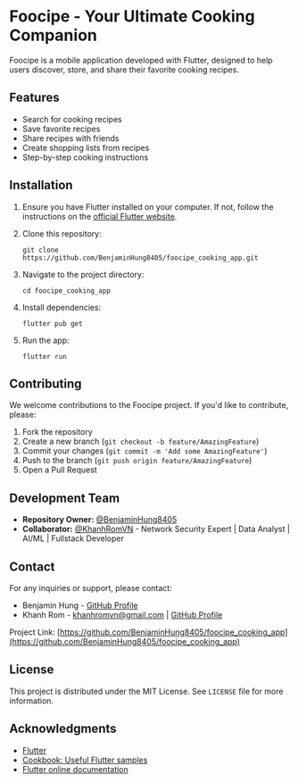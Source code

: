 # Foocipe - Your Ultimate Cooking Companion

Foocipe is a mobile application developed with Flutter, designed to help users discover, store, and share their favorite cooking recipes.

## Features

- Search for cooking recipes
- Save favorite recipes
- Share recipes with friends
- Create shopping lists from recipes
- Step-by-step cooking instructions

## Installation

1. Ensure you have Flutter installed on your computer. If not, follow the instructions on the [official Flutter website](https://flutter.dev/docs/get-started/install).

2. Clone this repository:
   ```
   git clone https://github.com/BenjaminHung8405/foocipe_cooking_app.git
   ```

3. Navigate to the project directory:
   ```
   cd foocipe_cooking_app
   ```

4. Install dependencies:
   ```
   flutter pub get
   ```

5. Run the app:
   ```
   flutter run
   ```

## Contributing

We welcome contributions to the Foocipe project. If you'd like to contribute, please:

1. Fork the repository
2. Create a new branch (`git checkout -b feature/AmazingFeature`)
3. Commit your changes (`git commit -m 'Add some AmazingFeature'`)
4. Push to the branch (`git push origin feature/AmazingFeature`)
5. Open a Pull Request

## Development Team

- **Repository Owner:** [@BenjaminHung8405](https://github.com/BenjaminHung8405)
- **Collaborator:** [@KhanhRomVN](https://github.com/KhanhRomVN) - Network Security Expert | Data Analyst | AI/ML | Fullstack Developer

## Contact

For any inquiries or support, please contact:

- Benjamin Hung - [GitHub Profile](https://github.com/BenjaminHung8405)
- Khanh Rom - khanhromvn@gmail.com | [GitHub Profile](https://github.com/KhanhRomVN)

Project Link: [https://github.com/BenjaminHung8405/foocipe_cooking_app](https://github.com/BenjaminHung8405/foocipe_cooking_app)

## License

This project is distributed under the MIT License. See `LICENSE` file for more information.

## Acknowledgments

- [Flutter](https://flutter.dev)
- [Cookbook: Useful Flutter samples](https://docs.flutter.dev/cookbook)
- [Flutter online documentation](https://docs.flutter.dev/)